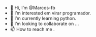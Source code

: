 - 👋 Hi, I’m @Marcos-fb
- 👀 I’m interested  em virar programador.
- 🌱 I’m currently learning  python.
- 💞️ I’m looking to collaborate on ...
- 📫 How to reach me .

<!---
Marcos-fb/Marcos-fb is a ✨ special ✨ repository because its `README.md` (this file) appears on your GitHub profile.
You can click the Preview link to take a look at your changes.
--->

